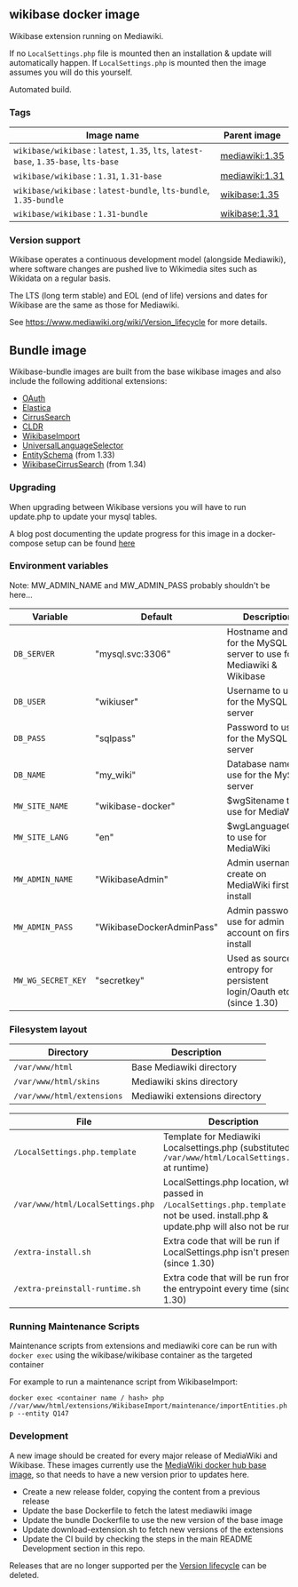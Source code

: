 ## wikibase docker image

Wikibase extension running on Mediawiki.

If no `LocalSettings.php` file is mounted then an installation & update will automatically happen.
If `LocalSettings.php` is mounted then the image assumes you will do this yourself.

Automated build.

### Tags

Image name                                                                               | Parent image
------------------------------------------------------------------------------------     | ------------------------
`wikibase/wikibase` : `latest`, `1.35`, `lts`, `latest-base`, `1.35-base`, `lts-base`    | [mediawiki:1.35](https://hub.docker.com/_/mediawiki/)
`wikibase/wikibase` : `1.31`, `1.31-base`                                                | [mediawiki:1.31](https://hub.docker.com/_/mediawiki/)
`wikibase/wikibase` : `latest-bundle`, `lts-bundle`, `1.35-bundle`                       | [wikibase:1.35](https://hub.docker.com/r/wikibase/wikibase/)
`wikibase/wikibase` : `1.31-bundle`                                                      | [wikibase:1.31](https://hub.docker.com/r/wikibase/wikibase/)

### Version support

Wikibase operates a continuous development model (alongside Mediawiki), where software changes are pushed live to Wikimedia sites such as Wikidata on a regular basis.

The LTS (long term stable) and EOL (end of life) versions and dates for Wikibase are the same as those for Mediawiki.

See https://www.mediawiki.org/wiki/Version_lifecycle for more details.

## Bundle image
Wikibase-bundle images are built from the base wikibase images and also include the following additional extensions:
- [OAuth](https://www.mediawiki.org/wiki/Extension:OAuth)
- [Elastica](https://www.mediawiki.org/wiki/Extension:Elastica)
- [CirrusSearch](https://www.mediawiki.org/wiki/Extension:CirrusSearch)
- [CLDR](https://www.mediawiki.org/wiki/Extension:CLDR)
- [WikibaseImport](https://github.com/filbertkm/WikibaseImport)
- [UniversalLanguageSelector](https://www.mediawiki.org/wiki/Extension:UniversalLanguageSelector)
- [EntitySchema](https://www.mediawiki.org/wiki/Extension:EntitySchema) (from 1.33)
- [WikibaseCirrusSearch](https://www.mediawiki.org/wiki/Extension:WikibaseCirrusSearch) (from 1.34)

### Upgrading

When upgrading between Wikibase versions you will have to run update.php to update your mysql tables.

A blog post documenting the update progress for this image in a docker-compose setup can be found [here](https://addshore.com/2019/01/wikibase-docker-mediawiki-wikibase-update/)


### Environment variables

Note: MW_ADMIN_NAME and MW_ADMIN_PASS probably shouldn't be here...

Variable          | Default                   | Description
------------------|  -------------------------| ----------
`DB_SERVER`       | "mysql.svc:3306"          | Hostname and port for the MySQL server to use for Mediawiki & Wikibase
`DB_USER`         | "wikiuser"                | Username to use for the MySQL server
`DB_PASS`         | "sqlpass"                 | Password to use for the MySQL server
`DB_NAME`         | "my_wiki"                 | Database name to use for the MySQL server
`MW_SITE_NAME`    | "wikibase-docker"         | $wgSitename to use for MediaWiki
`MW_SITE_LANG`    | "en"                      | $wgLanguageCode to use for MediaWiki
`MW_ADMIN_NAME`   | "WikibaseAdmin"           | Admin username to create on MediaWiki first install
`MW_ADMIN_PASS`   | "WikibaseDockerAdminPass" | Admin password to use for admin account on first install
`MW_WG_SECRET_KEY`| "secretkey"               | Used as source of entropy for persistent login/Oauth etc..(since 1.30)

### Filesystem layout

Directory                         | Description
--------------------------------- | ------------------------------------------------------------------------------
`/var/www/html`                   | Base Mediawiki directory
`/var/www/html/skins`             | Mediawiki skins directory
`/var/www/html/extensions`        | Mediawiki extensions directory

File                              | Description
--------------------------------- | ------------------------------------------------------------------------------
`/LocalSettings.php.template`     | Template for Mediawiki Localsettings.php (substituted to `/var/www/html/LocalSettings.php` at runtime)
`/var/www/html/LocalSettings.php` | LocalSettings.php location, when passed in `/LocalSettings.php.template` will not be used. install.php & update.php will also not be run.
`/extra-install.sh`               | Extra code that will be run if LocalSettings.php isn't present (since 1.30)
`/extra-preinstall-runtime.sh`    | Extra code that will be run from the entrypoint every time (since 1.30)

### Running Maintenance Scripts
Maintenance scripts from extensions and mediawiki core can be run with `docker exec` using the wikibase/wikibase container as the targeted container

For example to run a maintenance script from WikibaseImport:

```docker exec <container name / hash> php //var/www/html/extensions/WikibaseImport/maintenance/importEntities.php --entity Q147```

### Development

A new image should be created for every major release of MediaWiki and Wikibase.
These images currently use the [MediaWiki docker hub base image](https://hub.docker.com/_/mediawiki), so that needs to have a new version prior to updates here.

 - Create a new release folder, copying the content from a previous release
 - Update the base Dockerfile to fetch the latest mediawiki image
 - Update the bundle Dockerfile to use the new version of the base image
 - Update download-extension.sh to fetch new versions of the extensions
 - Update the CI build by checking the steps in the main README Development section in this repo.

Releases that are no longer supported per the [Version lifecycle](https://www.mediawiki.org/wiki/Version_lifecycle) can be deleted.
